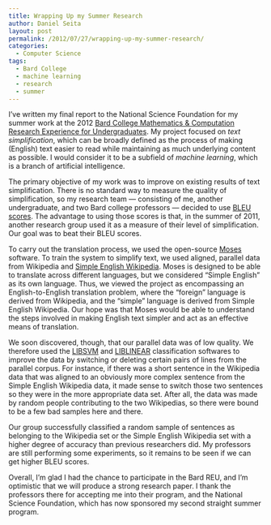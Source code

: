 ```yaml
---
title: Wrapping Up my Summer Research
author: Daniel Seita
layout: post
permalink: /2012/07/27/wrapping-up-my-summer-research/
categories:
  - Computer Science
tags:
  - Bard College
  - machine learning
  - research
  - summer
---
```

I&#8217;ve written my final report to the National Science Foundation for my summer work at the 2012 [Bard College Mathematics & Computation Research Experience for Undergraduates][1]. My project focused on *text simplification*, which can be broadly defined as the process of making (English) text easier to read while maintaining as much underlying content as possible. I would consider it to be a subfield of *machine learning*, which is a branch of artificial intelligence.

The primary objective of my work was to improve on existing results of text simplification. There is no standard way to measure the quality of simplification, so my research team &#8212; consisting of me, another undergraduate, and two Bard college professors &#8212; decided to use [BLEU scores][2]. The advantage to using those scores is that, in the summer of 2011, another research group used it as a measure of their level of simplification. Our goal was to beat their BLEU scores.

To carry out the translation process, we used the open-source [Moses][3] software. To train the system to simplify text, we used aligned, parallel data from Wikipedia and [Simple English Wikipedia][4]. Moses is designed to be able to translate across different languages, but we considered &#8220;Simple English&#8221; as its own language. Thus, we viewed the project as encompassing an English-to-English translation problem, where the &#8220;foreign&#8221; language is derived from Wikipedia, and the &#8220;simple&#8221; language is derived from Simple English Wikipedia. Our hope was that Moses would be able to understand the steps involved in making English text simpler and act as an effective means of translation.

We soon discovered, though, that our parallel data was of low quality. We therefore used the [LIBSVM][5] and [LIBLINEAR][6] classification softwares to improve the data by switching or deleting certain pairs of lines from the parallel corpus. For instance, if there was a short sentence in the Wikipedia data that was aligned to an obviously more complex sentence from the Simple English Wikipedia data, it made sense to switch those two sentences so they were in the more appropriate data set. After all, the data was made by random people contributing to the two Wikipedias, so there were bound to be a few bad samples here and there.

Our group successfully classified a random sample of sentences as belonging to the Wikipedia set or the Simple English Wikipedia set with a higher degree of accuracy than previous researchers did. My professors are still performing some experiments, so it remains to be seen if we can get higher BLEU scores.

Overall, I&#8217;m glad I had the chance to participate in the Bard REU, and I&#8217;m optimistic that we will produce a strong research paper. I thank the professors there for accepting me into their program, and the National Science Foundation, which has now sponsored my second straight summer program.

 [1]: http://seitad.wordpress.com/2012/06/03/summer-at-bard/
 [2]: http://en.wikipedia.org/wiki/BLEU
 [3]: http://www.statmt.org/moses/index.php?n=Main.HomePage
 [4]: http://simple.wikipedia.org/wiki/Main_Page
 [5]: http://www.csie.ntu.edu.tw/~cjlin/libsvm/
 [6]: http://www.csie.ntu.edu.tw/~cjlin/liblinear/